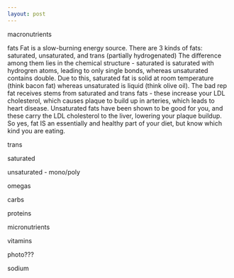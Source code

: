 ```yaml
---
layout: post
---
```

macronutrients

fats
Fat is a slow-burning energy source. There are 3 kinds of fats: saturated, unsaturated, and trans (partially hydrogenated) The difference among them lies in the chemical structure - saturated is saturated with hydrogren atoms, leading to only single bonds, whereas unsaturated contains double. Due to this, saturated fat is solid at room temperature (think bacon fat) whereas unsaturated is liquid (think olive oil). The bad rep fat receives stems from saturated and trans fats - these increase your LDL cholesterol, which causes plaque to build up in arteries, which leads to heart disease. Unsaturated fats have been shown to be good for you, and these carry the LDL cholesterol to the liver, lowering your plaque buildup. So yes, fat IS an essentially and healthy part of your diet, but know which kind you are eating.

trans

saturated

unsaturated - mono/poly

omegas

carbs

proteins

micronutrients

vitamins

photo???

sodium

